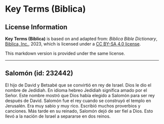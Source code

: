# Key Terms (Biblica)

## License Information

**Key Terms (Biblica)** is based on and adapted from: _Biblica Bible Dictionary_, [Biblica, Inc.](https://www.biblica.com/), 2023, which is licensed under a [CC BY-SA 4.0 license](https://creativecommons.org/licenses/by-sa/4.0/legalcode.en).

This markdown version is provided under the same license.



--------------------------------

## Salomón (id: 232442)

El hijo de David y Betsabé que se convirtió en rey de Israel. Dios le dio el nombre de Jedidiah. En idioma hebreo Jedidiah significa amado por el Señor. Este nombre mostró que Dios había elegido a Salomón para ser rey después de David. Salomón fue el rey cuando se construyó el templo en Jerusalén. Era muy sabio y muy rico. Escribió muchos proverbios y canciones. Más tarde en su reinado, Salomón dejó de ser fiel a Dios. Esto llevó a la nación de Israel a separarse en dos reinos.


